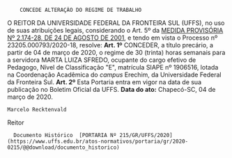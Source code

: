         CONCEDE ALTERAÇÃO DO REGIME DE TRABALHO  

 O REITOR DA UNIVERSIDADE FEDERAL DA FRONTEIRA SUL (UFFS), no uso de suas atribuições legais, considerando o Art. 5º da [MEDIDA PROVISÓRIA Nº 2.174-28, DE 24 DE AGOSTO DE 2001](http://www.planalto.gov.br/ccivil_03/MPV/2174-28.htm), e tendo em vista o Processo nº 23205.000793/2020-18, resolve:   **Art. 1º**  CONCEDER, a título precário, a partir de 04 de março de 2020, o regime de 30 (trinta) horas semanais para a servidora MARTA LUIZA SFREDO, ocupante do cargo efetivo de Pedagogo, Nível de Classificação "E", matrícula SIAPE nº 1906516, lotada na Coordenação Acadêmica do *campus*  Erechim, da Universidade Federal da Fronteira Sul.   **Art. 2º**  Esta Portaria entra em vigor na data de sua publicação no Boletim Oficial da UFFS.        **Data do ato:** Chapecó-SC, 04 de março de 2020.   
 

    Marcelo Recktenvald   
 Reitor 

      Documento Histórico  [PORTARIA Nº 215/GR/UFFS/2020](https://www.uffs.edu.br/atos-normativos/portaria/gr/2020-0215/@@download/documento_historico)     
      